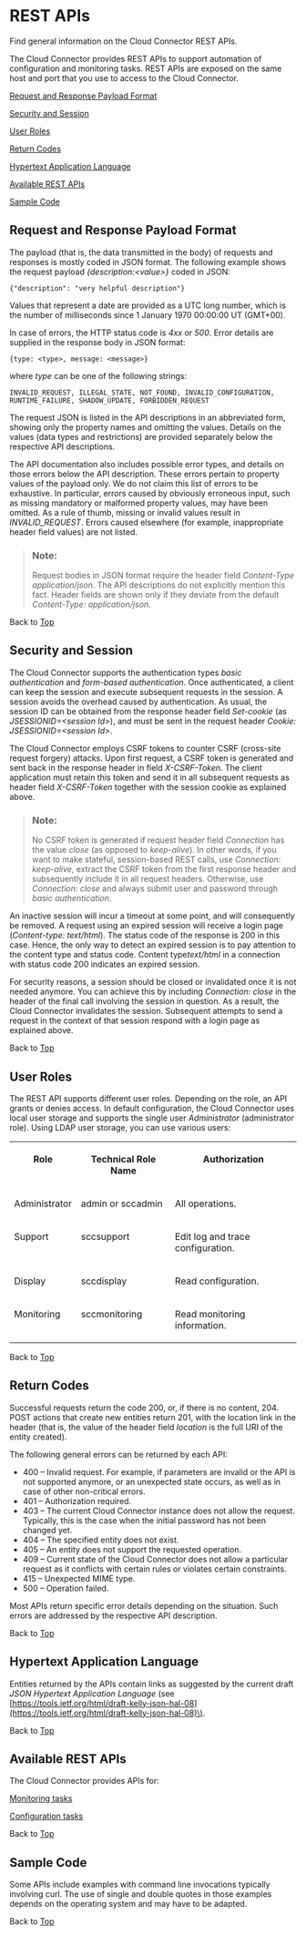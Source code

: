 <!-- loioede077617d9d4181b5c755fed15e56c3 -->

# REST APIs

Find general information on the Cloud Connector REST APIs.

The Cloud Connector provides REST APIs to support automation of configuration and monitoring tasks. REST APIs are exposed on the same host and port that you use to access to the Cloud Connector.

[Request and Response Payload Format](rest-apis-ede0776.md#loioede077617d9d4181b5c755fed15e56c3__payload)

[Security and Session](rest-apis-ede0776.md#loioede077617d9d4181b5c755fed15e56c3__sec)

[User Roles](rest-apis-ede0776.md#loioede077617d9d4181b5c755fed15e56c3__roles) 

[Return Codes](rest-apis-ede0776.md#loioede077617d9d4181b5c755fed15e56c3__return)

[Hypertext Application Language](rest-apis-ede0776.md#loioede077617d9d4181b5c755fed15e56c3__hyper)

[Available REST APIs](rest-apis-ede0776.md#loioede077617d9d4181b5c755fed15e56c3__apis)

[Sample Code](rest-apis-ede0776.md#loioede077617d9d4181b5c755fed15e56c3__code) 



<a name="loioede077617d9d4181b5c755fed15e56c3__payload"/>

## Request and Response Payload Format

The payload \(that is, the data transmitted in the body\) of requests and responses is mostly coded in JSON format. The following example shows the request payload *\{description:<value\>\}* coded in JSON:



```
{"description": "very helpful description"}
```

Values that represent a date are provided as a UTC long number, which is the number of milliseconds since 1 January 1970 00:00:00 UT \(GMT+00\).

In case of errors, the HTTP status code is *4xx* or *500*. Error details are supplied in the response body in JSON format:

```
{type: <type>, message: <message>}
```

where *type* can be one of the following strings:

```
INVALID_REQUEST, ILLEGAL_STATE, NOT_FOUND, INVALID_CONFIGURATION, RUNTIME_FAILURE, SHADOW_UPDATE, FORBIDDEN_REQUEST
```

The request JSON is listed in the API descriptions in an abbreviated form, showing only the property names and omitting the values. Details on the values \(data types and restrictions\) are provided separately below the respective API descriptions.

The API documentation also includes possible error types, and details on those errors below the API description. These errors pertain to property values of the payload only. We do not claim this list of errors to be exhaustive. In particular, errors caused by obviously erroneous input, such as missing mandatory or malformed property values, may have been omitted. As a rule of thumb, missing or invalid values result in *INVALID\_REQUEST*. Errors caused elsewhere \(for example, inappropriate header field values\) are not listed.

> ### Note:  
> Request bodies in JSON format require the header field *Content-Type application/json*. The API descriptions do not explicitly mention this fact. Header fields are shown only if they deviate from the default *Content-Type: application/json*.

Back to [Top](rest-apis-ede0776.md#loioede077617d9d4181b5c755fed15e56c3__top)



<a name="loioede077617d9d4181b5c755fed15e56c3__sec"/>

## Security and Session

The Cloud Connector supports the authentication types *basic authentication* and *form-based authentication*. Once authenticated, a client can keep the session and execute subsequent requests in the session. A session avoids the overhead caused by authentication. As usual, the session ID can be obtained from the response header field *Set-cookie* \(as *JSESSIONID=<session Id\>*\), and must be sent in the request header *Cookie: JSESSIONID=<session Id\>*.

The Cloud Connector employs CSRF tokens to counter CSRF \(cross-site request forgery\) attacks. Upon first request, a CSRF token is generated and sent back in the response header in field *X-CSRF-Token*. The client application must retain this token and send it in all subsequent requests as header field *X-CSRF-Token* together with the session cookie as explained above.

> ### Note:  
> No CSRF token is generated if request header field *Connection* has the value *close* \(as opposed to *keep-alive*\). In other words, if you want to make stateful, session-based REST calls, use *Connection: keep-alive*, extract the CSRF token from the first response header and subsequently include it in all request headers. Otherwise, use *Connection: close* and always submit user and password through *basic authentication*.

An inactive session will incur a timeout at some point, and will consequently be removed. A request using an expired session will receive a login page \(*Content-type: text/html*\). The status code of the response is 200 in this case. Hence, the only way to detect an expired session is to pay attention to the content type and status code. Content type*text/html* in a connection with status code 200 indicates an expired session.

For security reasons, a session should be closed or invalidated once it is not needed anymore. You can achieve this by including *Connection: close* in the header of the final call involving the session in question. As a result, the Cloud Connector invalidates the session. Subsequent attempts to send a request in the context of that session respond with a login page as explained above.

Back to [Top](rest-apis-ede0776.md#loioede077617d9d4181b5c755fed15e56c3__top)



<a name="loioede077617d9d4181b5c755fed15e56c3__roles"/>

## User Roles

The REST API supports different user roles. Depending on the role, an API grants or denies access. In default configuration, the Cloud Connector uses local user storage and supports the single user *Administrator* \(administrator role\). Using LDAP user storage, you can use various users:


<table>
<tr>
<th valign="top">

Role

</th>
<th valign="top">

Technical Role Name

</th>
<th valign="top">

Authorization

</th>
</tr>
<tr>
<td valign="top">

Administrator

</td>
<td valign="top">

admin or sccadmin

</td>
<td valign="top">

All operations.

</td>
</tr>
<tr>
<td valign="top">

Support

</td>
<td valign="top">

sccsupport

</td>
<td valign="top">

Edit log and trace configuration.

</td>
</tr>
<tr>
<td valign="top">

Display

</td>
<td valign="top">

sccdisplay

</td>
<td valign="top">

Read configuration.

</td>
</tr>
<tr>
<td valign="top">

Monitoring

</td>
<td valign="top">

sccmonitoring

</td>
<td valign="top">

Read monitoring information.

</td>
</tr>
</table>

Back to [Top](rest-apis-ede0776.md#loioede077617d9d4181b5c755fed15e56c3__top)



<a name="loioede077617d9d4181b5c755fed15e56c3__return"/>

## Return Codes

Successful requests return the code 200, or, if there is no content, 204. POST actions that create new entities return 201, with the location link in the header \(that is, the value of the header field *location* is the full URI of the entity created\).

The following general errors can be returned by each API:

-   400 – Invalid request. For example, if parameters are invalid or the API is not supported anymore, or an unexpected state occurs, as well as in case of other non-critical errors.
-   401 – Authorization required.
-   403 – The current Cloud Connector instance does not allow the request. Typically, this is the case when the initial password has not been changed yet.
-   404 – The specified entity does not exist.
-   405 – An entity does not support the requested operation.
-   409 – Current state of the Cloud Connector does not allow a particular request as it conflicts with certain rules or violates certain constraints.
-   415 – Unexpected MIME type.
-   500 – Operation failed.

Most APIs return specific error details depending on the situation. Such errors are addressed by the respective API description.

Back to [Top](rest-apis-ede0776.md#loioede077617d9d4181b5c755fed15e56c3__top)



<a name="loioede077617d9d4181b5c755fed15e56c3__hyper"/>

## Hypertext Application Language

Entities returned by the APIs contain links as suggested by the current draft *JSON Hypertext Application Language* \(see [https://tools.ietf.org/html/draft-kelly-json-hal-08](https://tools.ietf.org/html/draft-kelly-json-hal-08)\).

Back to [Top](rest-apis-ede0776.md#loioede077617d9d4181b5c755fed15e56c3__top)



<a name="loioede077617d9d4181b5c755fed15e56c3__apis"/>

## Available REST APIs

The Cloud Connector provides APIs for:

[Monitoring tasks](monitoring-apis-f6e7a7b.md)

[Configuration tasks](configuration-rest-apis-cfb9d57.md)

Back to [Top](rest-apis-ede0776.md#loioede077617d9d4181b5c755fed15e56c3__top)



<a name="loioede077617d9d4181b5c755fed15e56c3__code"/>

## Sample Code

Some APIs include examples with command line invocations typically involving curl. The use of single and double quotes in those examples depends on the operating system and may have to be adapted.

Back to [Top](rest-apis-ede0776.md#loioede077617d9d4181b5c755fed15e56c3__top)

